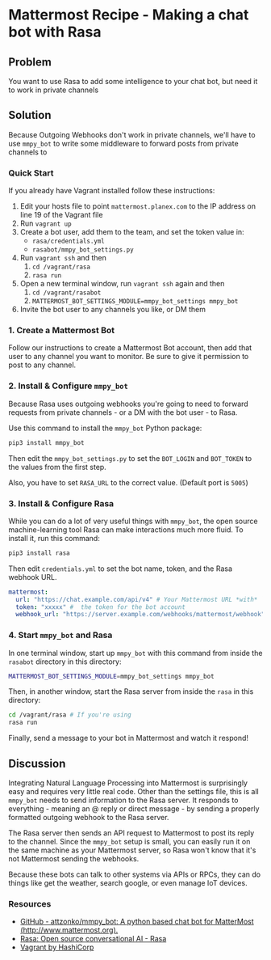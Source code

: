 # Mattermost Recipe - Making a chat bot with Rasa

## Problem

You want to use Rasa to add some intelligence to your chat bot, but need it to work in private channels

## Solution

Because Outgoing Webhooks don't work in private channels, we'll have to use `mmpy_bot` to write some middleware to forward posts from private channels to 

### Quick Start

If you already have Vagrant installed follow these instructions:

1. Edit your hosts file to point `mattermost.planex.com` to the IP address on line 19 of the Vagrant file
1. Run `vagrant up`
2. Create a bot user, add them to the team, and set the token value in:
	- `rasa/credentials.yml`
	- `rasabot/mmpy_bot_settings.py`
2. Run `vagrant ssh` and then
	1. `cd /vagrant/rasa`
	2. `rasa run`
3. Open a new terminal window, run `vagrant ssh` again and then
	1. `cd /vagrant/rasabot`
	2. `MATTERMOST_BOT_SETTINGS_MODULE=mmpy_bot_settings mmpy_bot`
4. Invite the bot user to any channels you like, or DM them

### 1. Create a Mattermost Bot

Follow our instructions to create a Mattermost Bot account, then add that user to any channel you want to monitor. Be sure to give it permission to post to any channel.

### 2. Install & Configure `mmpy_bot`

Because Rasa uses outgoing webhooks you're going to need to forward requests from private channels - or a DM with the bot user - to Rasa.

Use this command to install the `mmpy_bot` Python package:

```bash
pip3 install mmpy_bot
```

Then edit the `mmpy_bot_settings.py` to set the `BOT_LOGIN` and `BOT_TOKEN` to the values from the first step.

Also, you have to set `RASA_URL` to the correct value. (Default port is `5005`)

### 3. Install & Configure Rasa

While you can do a lot of very useful things with `mmpy_bot`, the open source machine-learning tool Rasa can make interactions much more fluid. To install it, run this command:

```bash
pip3 install rasa
```

Then edit `credentials.yml` to set the bot name, token, and the Rasa webhook URL.

```yaml
mattermost:
  url: "https://chat.example.com/api/v4" # Your Mattermost URL *with* `api/v4`
  token: "xxxxx" #  the token for the bot account
  webhook_url: "https://server.example.com/webhooks/mattermost/webhook"  # The Rasa webhook URL
```

### 4. Start `mmpy_bot` and Rasa

In one terminal window, start up `mmpy_bot` with this command from inside the `rasabot` directory in this directory:

```bash
MATTERMOST_BOT_SETTINGS_MODULE=mmpy_bot_settings mmpy_bot
```

Then, in another window, start the Rasa server from inside the `rasa` in this directory:

```bash
cd /vagrant/rasa # If you're using
rasa run
```

Finally, send a message to your bot in Mattermost and watch it respond!

## Discussion

Integrating Natural Language Processing into Mattermost is surprisingly easy and requires very little real code. Other than the settings file, this is all `mmpy_bot` needs to send information to the Rasa server. It responds to everything - meaning an @ reply or direct message - by sending a properly formatted outgoing webhook to the Rasa server.

The Rasa server then sends an API request to Mattermost to post its reply to the channel. Since the `mmpy_bot` setup is small, you can easily run it on the same machine as your Mattermost server, so Rasa won't know that it's not Mattermost sending the webhooks.

Because these bots can talk to other systems via APIs or RPCs, they can do things like get the weather, search google, or even manage IoT devices.

### Resources

- [GitHub - attzonko/mmpy_bot: A python based chat bot for MatterMost (http://www.mattermost.org).](https://github.com/attzonko/mmpy_bot)
- [Rasa: Open source conversational AI - Rasa](https://rasa.com/)
- [Vagrant by HashiCorp](https://www.vagrantup.com/)